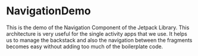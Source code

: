 # NavigationDemo

This is the demo of the Navigation Component of the Jetpack Library. This architecture is very useful for the single activity apps that we use.
It helps us to manage the backstack and also the navigation between the fragments becomes easy without adding too much of the boilerplate code.
